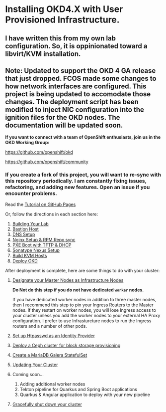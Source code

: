 # Installing OKD4.X with User Provisioned Infrastructure.

## I have written this from my own lab configuration.  So, it is oppinionated toward a libvirt/KVM installation.

## Note: Updated to support the OKD 4 GA release that just dropped.  FCOS made some changes to how network interfaces are configured.  This project is being updated to accomodate those changes.  The deployment script has been modified to inject NIC configuration into the ignition files for the OKD nodes.  The documentation will be updated soon.

__If you want to connect with a team of OpenShift enthusiasts, join us in the OKD Working Group:__

https://github.com/openshift/okd

https://github.com/openshift/community

### If you create a fork of this project, you will want to re-sync with this repository periodically.  I am constantly fixing issues, refactoring, and adding new features.  Open an issue if you encounter problems.

Read the [Tutorial on GitHub Pages](https://cgruver.github.io/okd4-upi-lab-setup/)

Or, follow the directions in each section here:

1. [Building Your Lab](docs/index.md)
1. [Bastion Host](docs/pages/Bastion.md)
1. [DNS Setup](docs/pages/DNS_Config.md)
1. [Nginx Setup & RPM Repo sync](docs/pages/Nginx_Config.md)
1. [PXE Boot with TFTP & DHCP](docs/pages/DHCP.md)
1. [Sonatype Nexus Setup](docs/pages/Nexus_Config.md)
1. [Build KVM Hosts](docs/pages/Deploy_KVM_Host.md)
1. [Deploy OKD](docs/pages/DeployOKD.md)

After deployment is complete, here are some things to do with your cluster:

1. [Designate your Master Nodes as Infrastructure Nodes](InfraNodes.md)

    __Do Not do this step if you do not have dedicated `worker` nodes.__

    If you have dedicated worker nodes in addition to three master nodes, then I recommend this step to pin your Ingress Routers to the Master nodes.  If they restart on worker nodes, you will lose Ingress access to your cluster unless you add the worker nodes to your external HA Proxy configuration.  I prefer to use Infrasturcture nodes to run the Ingress routers and a number of other pods.

1. [Set up Htpasswd as an Identity Provider](docs/pages/HtPasswd.md)
1. [Deploy a Ceph cluster for block storage provisioning](docs/pages/Ceph.md)
1. [Create a MariaDB Galera StatefulSet](docs/pages/MariaDB.md)
1. [Updating Your Cluster](docs/pages/UpdateOKD.md)
1. Coming soon...  
    1. Adding additional worker nodes
    1. Tekton pipeline for Quarkus and Spring Boot applications
    1. Quarkus & Angular application to deploy with your new pipeline
1. [Gracefully shut down your cluster](docs/pages/ShuttingDown.md)

